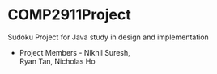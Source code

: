 COMP2911Project
===============

Sudoku Project for Java study in design and implementation

- Project Members -
    Nikhil Suresh,  
    Ryan Tan, 
    Nicholas Ho
